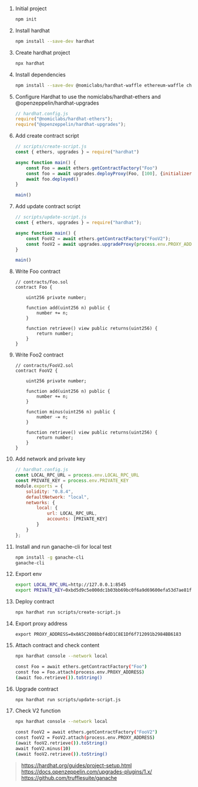 1. Initial project

    ```bash
    npm init
    ```

2. Install hardhat
	
	```bash
	npm install --save-dev hardhat
	```
	
3. Create hardhat project

	```bash
	npx hardhat
	```

4. Install dependencies

    ```bash
    npm install --save-dev @nomiclabs/hardhat-waffle ethereum-waffle chai @nomiclabs/hardhat-ethers ethers @openzeppelin/hardhat-upgrades
    ```

5. Configure Hardhat to use the nomiclabs/hardhat-ethers and @openzeppelin/hardhat-upgrades

    ```js
    // hardhat.config.js
    require("@nomiclabs/hardhat-ethers");
    require("@openzeppelin/hardhat-upgrades");
    ```

6. Add create contract script

    ```js
    // scripts/create-script.js
    const { ethers, upgrades } = require("hardhat")

    async function main() {
        const Foo = await ethers.getContractFactory("Foo")
        const foo = await upgrades.deployProxy(Foo, [100], {initializer: "add"})
        await foo.deployed()
    }
    
    main()
    ```

7. Add update contract script

    ```js
    // scripts/update-script.js
    const { ethers, upgrades } = require("hardhat");

    async function main() {
        const FooV2 = await ethers.getContractFactory("FooV2");
        const fooV2 = await upgrades.upgradeProxy(process.env.PROXY_ADDRESS, FooV2)
    }

    main()
    ```

8. Write Foo contract

    ```sol
    // contracts/Foo.sol
    contract Foo {

        uint256 private number;

        function add(uint256 n) public {
            number += n;
        }

        function retrieve() view public returns(uint256) {
            return number;
        }
    }
    ```

9. Write Foo2 contract

    ```sol
    // contracts/FooV2.sol
    contract FooV2 {

        uint256 private number;

        function add(uint256 n) public {
            number += n;
        }

        function minus(uint256 n) public {
            number -= n;
        }

        function retrieve() view public returns(uint256) {
            return number;
        }
    }
    ```

10. Add network and private key

    ```js
    // hardhat.config.js
    const LOCAL_RPC_URL = process.env.LOCAL_RPC_URL
    const PRIVATE_KEY = process.env.PRIVATE_KEY
    module.exports = {
        solidity: "0.8.4",
        defaultNetwork: "local",
        networks: {
            local: {
                url: LOCAL_RPC_URL,
                accounts: [PRIVATE_KEY]
            }
        }
    };
    ```

11. Install and run ganache-cli for local test

    ```bash
    npm install -g ganache-cli
    ganache-cli
    ```

12. Export env

    ```bash
    export LOCAL_RPC_URL=http://127.0.0.1:8545
    export PRIVATE_KEY=0xbd5d9c5e000dc1b03bb69bc0f6a9d69600efa53d7ae81f7739cfed2d1ed11e59
    ```

13. Deploy contract

    ```bash
    npx hardhat run scripts/create-script.js
    ```

14. Export proxy address

    ```
    export PROXY_ADDRESS=0x0A5C2008bbf4dD1C8E1Df6f712091b2984BB6183
    ```

15. Attach contract and check content

    ```bash
    npx hardhat console --network local

    const Foo = await ethers.getContractFactory("Foo")
    const foo = Foo.attach(process.env.PROXY_ADDRESS)
    (await foo.retrieve()).toString()
    ```

16. Upgrade contract

    ```bash
    npx hardhat run scripts/update-script.js
    ```

17. Check V2 function

    ```bash
    npx hardhat console --network local

    const FooV2 = await ethers.getContractFactory("FooV2")
    const fooV2 = FooV2.attach(process.env.PROXY_ADDRESS)
    (await fooV2.retrieve()).toString()
    await fooV2.minus(10)
    (await fooV2.retrieve()).toString()
    ```


> https://hardhat.org/guides/project-setup.html  
> https://docs.openzeppelin.com/upgrades-plugins/1.x/  
> https://github.com/trufflesuite/ganache